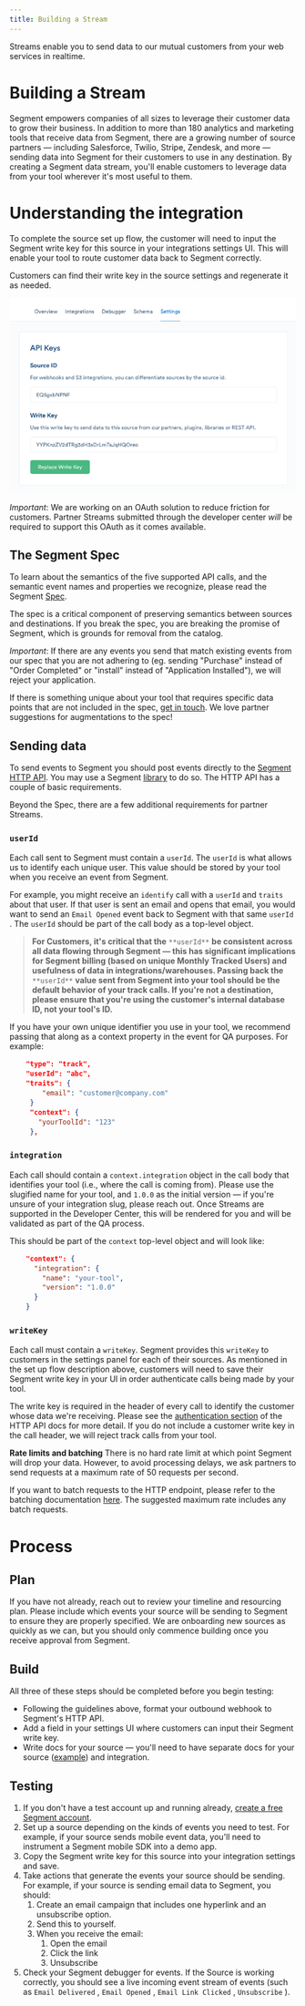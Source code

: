 ```yaml
---
title: Building a Stream
---
```


Streams enable you to send data to our mutual customers from your web services in realtime.

# Building a Stream

Segment empowers companies of all sizes to leverage their customer data to grow their business. In addition to more than 180 analytics and marketing tools that receive data from Segment, there are a growing number of source partners — including Salesforce, Twilio, Stripe, Zendesk, and more — sending data into Segment for their customers to use in any destination. By creating a Segment data stream, you'll enable customers to leverage data from your tool wherever it's most useful to them.

# Understanding the integration

To complete the source set up flow, the customer will need to input the Segment write key for this source in your integrations settings UI. This will enable your tool to route customer data back to Segment correctly.

Customers can find their write key in the source settings and regenerate it as needed.

![](images/s_8E933880F61B29168308B8A8203AE878319289A26E8E2054D0824C7A53E43DD4_1479162638952_file.png)

*Important*: We are working on an OAuth solution to reduce friction for customers. Partner Streams submitted through the developer center *will* be required to support this OAuth as it comes available.

## The Segment Spec

To learn about the semantics of the five supported API calls, and the semantic event names and properties we recognize, please read the Segment [Spec](https://segment.com/docs/connections/spec).

The spec is a critical component of preserving semantics between sources and destinations. If you break the spec, you are breaking the promise of Segment, which is grounds for removal from the catalog.

*Important*: If there are any events you send that match existing events from our spec that you are not adhering to (eg. sending "Purchase" instead of "Order Completed" or "install" instead of "Application Installed"), we will reject your application.

If there is something unique about your tool that requires specific data points that are not included in the spec, [get in touch](/contact). We love partner suggestions for augmentations to the spec!

## Sending data

To send events to Segment you should post events directly to the [Segment HTTP API](https://segment.com/docs/libraries/http/#track). You may use a Segment [library](https://segment.com/docs/libraries/) to do so. The HTTP API has a couple of basic requirements.

Beyond the Spec, there are a few additional requirements for partner Streams.

### `userId`

Each call sent to Segment must contain a  `userId`. The `userId` is what allows us to identify each unique user. This value should be stored by your tool when you receive an event from Segment.

For example, you might receive an `identify` call with a `userId` and `traits` about that user. If that user is sent an email and opens that email, you would want to send an `Email Opened` event back to Segment with that same `userId` . The `userId` should be part of the call body as a top-level object.

> **For Customers, it's critical that the** `**userId**` **be consistent across all data flowing through Segment — this has significant implications for Segment billing (based on unique Monthly Tracked Users) and usefulness of data in integrations/warehouses. Passing back the** `**userId**` **value sent from Segment into your tool should be the default behavior of your track calls. If you're not a destination, please ensure that you're using the customer's internal database ID, not your tool's ID.**

If you have your own unique identifier you use in your tool, we recommend passing that along as a context property in the event for QA purposes. For example:

```json
    "type": "track",
    "userId": "abc",
    "traits": {
        "email": "customer@company.com"
     }
     "context": {
       "yourToolId": "123"
     },
```

### `integration`

Each call should contain a `context.integration` object in the call body that identifies your tool (i.e., where the call is coming from). Please use the slugified name for your tool, and `1.0.0` as the initial version — if you're unsure of your integration slug, please reach out. Once Streams are supported in the Developer Center, this will be rendered for you and will be validated as part of the QA process.

This should be part of the `context` top-level object and will look like:

```json
    "context": {
      "integration": {
        "name": "your-tool",
        "version": "1.0.0"
      }
    }
```

### `writeKey`

Each call must contain a `writeKey`. Segment provides this `writeKey` to customers in the settings panel for each of their sources. As mentioned in the set up flow description above, customers will need to save their Segment write key in your UI in order authenticate calls being made by your tool.

The write key is required in the header of every call to identify the customer whose data we're receiving. Please see the [authentication section](https://segment.com/docs/libraries/http/#authentication) of the HTTP API docs for more detail. If you do not include a customer write key in the call header, we will reject track calls from your tool.

**Rate limits and batching**
There is no hard rate limit at which point Segment will drop your data. However, to avoid processing delays, we ask partners to send requests at a maximum rate of 50 requests per second.

If you want to batch requests to the HTTP endpoint, please refer to the batching documentation [here](https://segment.com/docs/libraries/http/#import). The suggested maximum rate includes any batch requests.

# Process

## Plan

If you have not already, reach out to review your timeline and resourcing plan. Please include which events your source will be sending to Segment to ensure they are properly specified. We are onboarding new sources as quickly as we can, but you should only commence building once you receive approval from Segment.

## Build

All three of these steps should be completed before you begin testing:


- Following the guidelines above, format your outbound webhook to Segment's HTTP API.
- Add a field in your settings UI where customers can input their Segment write key.
- Write docs for your source — you'll need to have separate docs for your source ([example](https://segment.com/docs/connections/sources/catalog/cloud-apps/drip/)) and integration.

## Testing

1. If you don't have a test account up and running already, [create a free Segment account](https://segment.com/signup).
2. Set up a source depending on the kinds of events you need to test. For example, if your source sends mobile event data, you'll need to instrument a Segment mobile SDK into a demo app.
3. Copy the Segment write key for this source into your integration settings and save.
4. Take actions that generate the events your source should be sending. For example, if your source is sending email data to Segment, you should:
   1. Create an email campaign that includes one hyperlink and an unsubscribe option.
   2. Send this to yourself.
   3. When you receive the email:
      1. Open the email
      2. Click the link
      3. Unsubscribe
5. Check your Segment debugger for events. If the Source is working correctly, you should see a live incoming event stream of events (such as `Email Delivered` , `Email Opened` , `Email Link Clicked` , `Unsubscribe` ).
